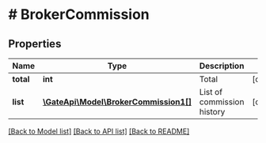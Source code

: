 # # BrokerCommission

## Properties

Name | Type | Description | Notes
------------ | ------------- | ------------- | -------------
**total** | **int** | Total | [optional] 
**list** | [**\GateApi\Model\BrokerCommission1[]**](BrokerCommission1.md) | List of commission history | [optional] 

[[Back to Model list]](../../README.md#documentation-for-models) [[Back to API list]](../../README.md#documentation-for-api-endpoints) [[Back to README]](../../README.md)
